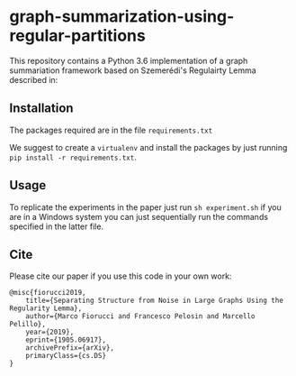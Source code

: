 # graph-summarization-using-regular-partitions

This repository contains a Python 3.6 implementation of a graph summariation framework based on Szemerédi's Regulairty Lemma described in:




## Installation

The packages required are in the file `requirements.txt`

We suggest to create a `virtualenv` and install the packages by just running `pip install -r requirements.txt`.

## Usage

To replicate the experiments in the paper just run `sh experiment.sh` if you are in a Windows system you can just sequentially run the commands specified in the latter file.

## Cite

Please cite our paper if you use this code in your own work:
```
@misc{fiorucci2019, 
    title={Separating Structure from Noise in Large Graphs Using the Regularity Lemma},
    author={Marco Fiorucci and Francesco Pelosin and Marcello Pelillo},
    year={2019},
    eprint={1905.06917},
    archivePrefix={arXiv},
    primaryClass={cs.DS}
}
```
